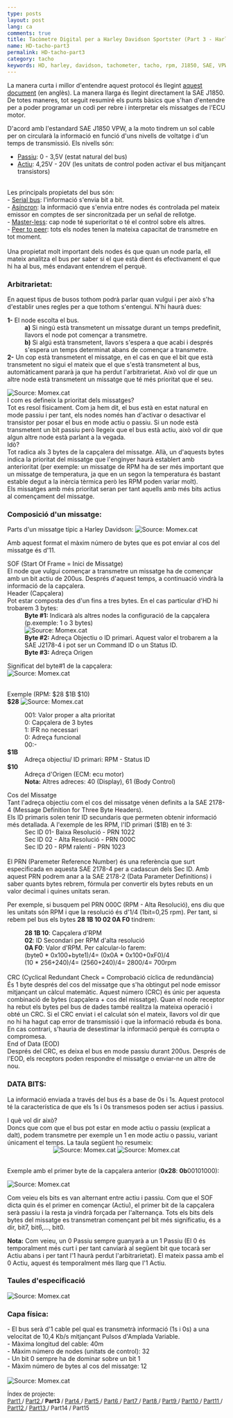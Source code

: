 ```yaml
---
type: posts
layout: post
lang: ca
comments: true
title: Tacòmetre Digital per a Harley Davidson Sportster (Part 3 - Harley Davidson i SAE J1850 VPW)
name: HD-tacho-part3
permalink: HD-tacho-part3
category: tacho
keywords: HD, harley, davidson, tachometer, tacho, rpm, J1850, SAE, VPW, especificacions
---
```


La manera curta i millor d'entendre aquest protocol és llegint <a href="http://download.intel.com/design/intarch/papers/j1850_wp.pdf" target="_blank">aquest document</a> (en anglès). La manera llarga és llegint directament la SAE J1850. De totes maneres, tot seguit resumiré els punts bàsics que s'han d'entendre per a poder programar un codi per rebre i interpretar els missatges de l'ECU motor. <br>

D'acord amb l'estandard SAE J1850 VPW, a la moto tindrem un sol cable per on circularà la informació en funció d'uns nivells de voltatge i d'un temps de transmissió. Els nivells són: <br>
- <u>Passiu</u>: 0 - 3,5V (estat natural del bus)<br>
- <u>Actiu</u>: 4,25V - 20V (les unitats de control poden activar el bus mitjançant transistors)<br>
<br>
Les principals propietats del bus són:<br>
- <u>Serial bus</u>: l'informació s'envia bit a bit.<br>
- <u>Asíncron</u>: la informació que s'envia entre nodes és controlada pel mateix emissor en comptes de ser sincronitzada per un señal de rellotge.<br>
- <u>Master-less</u>: cap node té superioritat o té el control sobre els altres.<br>
- <u>Peer to peer</u>: tots els nodes tenen la mateixa capacitat de transmetre en tot moment.<br>
<br>
Una propietat molt important dels nodes és que quan un node parla, ell mateix analitza el bus per saber si el que està dient és efectivament el que hi ha al bus, més endavant entendrem el perquè.<br>
<!--more-->
<dl></dl>

### Arbitrarietat:

En aquest tipus de busos tothom podrà parlar quan vulgui i per això s'ha d'establir unes regles per a que tothom s'entengui. N'hi haurà dues:<br>
<dl>
<b>1-</b> El node escolta el bus.
   <dd><b>a)</b> Si ningú està transmetent un missatge durant un temps predefinit, llavors el node pot començar a transmetre.<br></dd>
   <dd><b>b)</b> Si algú està transmetent, llavors s'espera a que acabi i després s'espera un temps determinat abans de començar a transmetre.<br></dd>
<b>2-</b> Un cop està transmetent el missatge, en el cas en que el bit que està transmetent no sigui el mateix que el que s'està transmetent al bus, automàticament pararà ja que ha perdut l'arbitrarietat. Això vol dir que un altre node està transmetent un missatge que té més prioritat que el seu.
</dl>

<img src="/images/Part3/02.PNG" alt="Source: Momex.cat">

<dt>I com es defineix la prioritat dels missatges?</dt>
Tot es resol físicament. Com ja hem dit, el bus està en estat natural en mode passiu i per tant, els nodes només han d'activar o desactivar el transistor per posar el bus en mode actiu o passiu. Si un node està transmetent un bit passiu però llegeix que el bus està actiu, això vol dir que algun altre node està parlant a la vegada.
<dt>Idò?</dt> 
Tot radica als 3 bytes de la capçalera del missatge. Allà, un d'aquests bytes indica la prioritat del missatge que l'enginyer haurà establert amb anterioritat (per exemple: un missatge de RPM ha de ser més important que un missatge de temperatura, ja que en un segon la temperatura és bastant estable degut a la inèrcia tèrmica però les RPM poden variar molt).<br>
Els missatges amb més prioritat seran per tant aquells amb més bits actius al començament del missatge.

### Composició d'un missatge:
Parts d'un missatge típic a Harley Davidson:
<img src="/images/Part3/01.PNG" alt="Source: Momex.cat">

Amb aquest format el màxim número de bytes que es pot enviar al cos del missatge és d'11.<br>

<dt>SOF (Start Of Frame = Inici de Missatge)</dt>
El node que vulgui començar a transmetre un missatge ha de començar amb un bit actiu de 200us. Després d'aquest temps, a continuació vindrà la informació de la capçalera.

<dt>Header (Capçalera)</dt>
Pot estar composta des d'un fins a tres bytes. En el cas particular d'HD hi trobarem 3 bytes:<br>
<dd><b>Byte #1:</b> Indicarà als altres nodes la configuració de la capçalera (p.exemple: 1 o 3 bytes)<br>
<img src="/images/Part3/03.PNG" alt="Source: Momex.cat"></dd>
<dd><b>Byte #2:</b> Adreça Objectiu o ID primari. Aquest valor el trobarem a la SAE J2178-4 i pot ser un Command ID o un Status ID.</dd>
<dd><b>Byte #3:</b> Adreça Origen</dd>

Significat del byte#1 de la capçalera:<br>
<img src="/images/Part3/04.PNG" alt="Source: Momex.cat">

<br>
Exemple (RPM: $28 $1B $10)<br>
<b>$28</b>
<img src="/images/Part3/05.PNG" alt="Source: Momex.cat">

<dl>
<dd>001: Valor proper a alta prioritat </dd>
<dd>0: Capçalera de 3 bytes</dd>
<dd>1: IFR no necessari</dd>
<dd>0: Adreça funcional</dd>
<dd>00:-</dd>
<b>$1B</b>
<dd> Adreça objectiu/ ID primari: RPM - Status ID</dd>
<b>$10</b>
<dd> Adreça d'Origen (ECM: ecu motor)</dd>
<dd> <b>Nota:</b> Altres adreces: 40 (Display), 61 (Body Control)</dd>
</dl>

<dt>Cos del Missatge</dt>
Tant l'adreça objectiu com el cos del missatge vénen definits a la SAE 2178-4 (Message Definition for Three Byte Headers).<br>
Els ID primaris solen tenir ID secundaris que permeten obtenir informació més detallada. A l'exemple de les RPM, l'ID primari ($1B) en té 3:<br>

<dd> Sec ID 01- Baixa Resolució - PRN 1022</dd>
<dd> Sec ID 02 - Alta Resolució - PRN 000C</dd>
<dd> Sec ID 20 - RPM ralentí - PRN 1023</dd>
<br>
El PRN (Paremeter Reference Number) és una referència que surt especificada en aquesta SAE 2178-4 per a cadascun dels Sec ID. Amb aquest PRN podrem anar a la SAE 2178-2 (Data Parameter Definitions) i saber quants bytes rebrem, fórmula per convertir els bytes rebuts en un valor decimal i quines unitats seran. <br>

Per exemple, si busquem pel PRN 000C (RPM - Alta Resolució), ens diu que les unitats són RPM i que la resolució és d'1/4 (1bit=0,25 rpm). Per tant, si rebem pel bus els bytes <b>28 1B 10 02 0A F0</b> tindrem:<br>

<dd><b>28 1B 10</b>: Capçalera d'RPM</dd>
<dd><b>02</b>: ID Secondari per RPM d'alta resolució</dd>
<dd><b>0A F0</b>: Valor d'RPM. Per calcular-lo farem:<br> 
<dd>(byte0 * 0x100+byte1)/4= (0x0A * 0x100+0xF0)/4<br></dd>
<dd>(10 * 256+240)/4= (2560+240)/4= 2800/4= 700rpm</dd>
<br>

<dt>CRC (Cyclical Redundant Check = Comprobació cíclica de redundància)</dt>
És 1 byte després del cos del missatge que s'ha obtingut pel node emissor mitjançant un càlcul matemàtic. Aquest número (CRC) és únic per aquesta combinació de bytes (capçalera + cos del missatge). Quan el node receptor ha rebut els bytes pel bus de dades també realitza la mateixa operació i obté un CRC. Si el CRC enviat i el calculat són el mateix, llavors vol dir que no hi ha hagut cap error de transmissió i que la informació rebuda és bona. En cas contrari, s'hauria de desestimar la informació perquè és corrupta o compromesa. <br>

<dt>End of Data (EOD)</dt>
Després del CRC, es deixa el bus en mode passiu durant 200us. Després de l'EOD, els receptors poden respondre el missatge o enviar-ne un altre de nou.

<h3>DATA BITS:</h3>

La informació enviada a través del bus és a base de 0s i 1s. Aquest protocol té la característica de que els 1s i 0s transmesos poden ser actius i passius.<br>
<dt>I què vol dir això?</dt>
Doncs que com que el bus pot estar en mode actiu o passiu (explicat a dalt), podem transmetre per exemple un 1 en mode actiu o passiu, variant únicament el temps. La taula següent ho resumeix:<br>

<center>
<img style="display:inline" src="/images/Part3/06.PNG" alt="Source: Momex.cat"> 
<img style="display:inline" src="/images/Part3/07.PNG" alt="Source: Momex.cat">
</center>
<br>

Exemple amb el primer byte de la capçalera anterior (<b>0x28</b>: <b>0b</b>00101000):

<img src="/images/Part3/08.PNG" alt="Source: Momex.cat">

Com veieu els bits es van alternant entre actiu i passiu. Com que el SOF dicta quin és el primer en començar (Actiu), el primer bit de la capçalera serà passiu i la resta ja vindrà forçada per l'alternança. Tots els bits dels bytes del missatge es transmetran començant pel bit més significatiu, és a dir, bit7, bit6,..., bit0.<br>

<b>Nota:</b> Com veieu, un 0 Passiu sempre guanyarà a un 1 Passiu (El 0 és temporalment més curt i per tant canviarà al següent bit que tocarà ser Actiu abans i per tant l'1 haurà perdut l'arbitrarietat). El mateix passa amb el 0 Actiu, aquest és temporalment més llarg que l'1 Actiu.<br>

<h3>Taules d'especificació</h3>

<img src="/images/Part3/09.PNG" alt="Source: Momex.cat">

<h3> Capa física:</h3>
- El bus serà d'1 cable pel qual es transmetrà informació (1s i 0s) a una velocitat de 10,4 Kb/s mitjançant Pulsos d'Amplada Variable. <br>
- Màxima longitud del cable: 40m <br>
- Màxim número de nodes (unitats de control): 32 <br>
- Un bit 0 sempre ha de dominar sobre un bit 1<br>
- Màxim número de bytes al cos del missatge: 12 <br>
<br>

<img src="/images/Part3/10.PNG" alt="Source: Momex.cat">


<p>
<font size="2"> 
Índex de projecte:<br>
<a href="/HD-tacho-part1">Part1 </a>/
<a href="/HD-tacho-part2"> Part2 </a>/
<b> Part3 </b>/
<a href="/HD-tacho-part4"> Part4 </a>/
<a href="/HD-tacho-part5"> Part5 </a>/
<a href="/HD-tacho-part6"> Part6 </a>/
<a href="/HD-tacho-part7"> Part7 </a>/
<a href="/HD-tacho-part8"> Part8 </a>/
<a href="/HD-tacho-part9"> Part9 </a>/
<a href="/HD-tacho-part10"> Part10 </a>/
<a href="/HD-tacho-part11"> Part11 </a>/
<a href="/HD-tacho-part12"> Part12 </a>/
<a href="/HD-tacho-part13"> Part13 </a>/
 Part14 /
 Part15
 </font>
</p>
